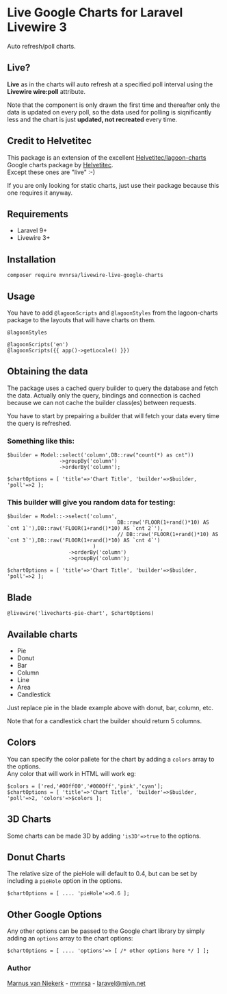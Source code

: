 # Live Google Charts for Laravel Livewire 3
Auto refresh/poll charts.


## Live?
**Live** as in the charts will auto refresh at a specified poll interval using the **Livewire wire:poll** attribute.

Note that the component is only drawn the first time and thereafter only the data is updated on every poll, so the data used for polling is siqnificantly less and the chart is just **updated, not recreated** every time.

## Credit to Helvetitec
This package is an extension of the excellent [Helvetitec/lagoon-charts](https://github.com/Helvetitec/lagoon-charts) Google charts package by [Helvetitec](https://github.com/Helvetitec).  
Except these ones are "live" :-)

If you are only looking for static charts, just use their package because this one requires it anyway.

## Requirements

- Laravel 9+
- Livewire 3+

## Installation
```
composer require mvnrsa/livewire-live-google-charts
```

## Usage
You have to add `@lagoonScripts` and `@lagoonStyles` from the lagoon-charts package to the layouts that will have charts on them.
```
@lagoonStyles
```
```
@lagoonScripts('en')
@lagoonScripts({{ app()->getLocale() }})
```

## Obtaining the data
The package uses a cached query builder to query the database and fetch the data.  Actually only the query, bindings and connection is cached because we can not cache the builder class(es) between requests.

You have to start by prepairing a builder that will fetch your data every time the query is refreshed.

### Something like this:
```
$builder = Model::select('column',DB::raw("count(*) as cnt"))
                 ->groupBy('column')
                 ->orderBy('column');

$chartOptions = [ 'title'=>'Chart Title', 'builder'=>$builder, 'poll'=>2 ];
```

### This builder will give you random data for testing:
```
$builder = Model::->select('column',
                                    DB::raw('FLOOR(1+rand()*10) AS `cnt 1`'),DB::raw('FLOOR(1+rand()*10) AS `cnt 2`'),
                                    // DB::raw('FLOOR(1+rand()*10) AS `cnt 3`'),DB::raw('FLOOR(1+rand()*10) AS `cnt 4`')
                            )
                    ->orderBy('column')
                    ->groupBy('column');

$chartOptions = [ 'title'=>'Chart Title', 'builder'=>$builder, 'poll'=>2 ];
```

## Blade
```
@livewire('livecharts-pie-chart', $chartOptions)
```

## Available charts
- Pie
- Donut
- Bar
- Column
- Line
- Area
- Candlestick

Just replace pie in the blade example above with donut, bar, column, etc.

Note that for a candlestick chart the builder should return 5 columns.

## Colors
You can specify the color pallete for the chart by adding a `colors` array to the options.  
Any color that will work in HTML will work eg:
```
$colors = ['red,'#00ff00','#0000ff','pink','cyan'];
$chartOptions = [ 'title'=>'Chart Title', 'builder'=>$builder, 'poll'=>2, 'colors'=>$colors ];
```

## 3D Charts

Some charts can be made 3D by adding `'is3D'=>true` to the options.

## Donut Charts

The relative size of the pieHole will default to 0.4, but can be set by including a `pieHole` option in the options.
```
$chartOptions = [ .... 'pieHole'=>0.6 ];
```

## Other Google Options
Any other options can be passed to the Google chart library by simply adding an `options` array to the chart options:
```
$chartOptions = [ .... 'options'=> [ /* other options here */ ] ];

```

### Author

[Marnus van Niekerk](https://github.com/mvnrsa) - [mvnrsa](https://github.com/mvnrsa) - [laravel@mjvn.net](mailto:laravel@mjvn.net)
